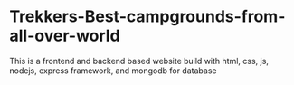 # Trekkers-Best-campgrounds-from-all-over-world
This is a frontend and backend based website build with html, css, js, nodejs, express framework, and mongodb for database
